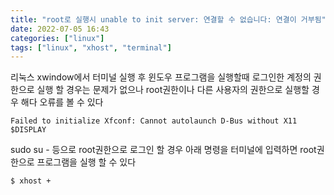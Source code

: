 ```yaml
---
title: "root로 실행시 unable to init server: 연결할 수 없습니다: 연결이 거부됨"
date: 2022-07-05 16:43
categories: ["linux"]
tags: ["linux", "xhost", "terminal"]
---
```


리눅스 xwindow에서 터미널 실행 후 윈도우 프로그램을 실행할때 로그인한 계정의 권한으로 실행 할 경우는 
문제가 없으나 root권한이나 다른 사용자의 권한으로 실행할 경우 해다 오류를 볼 수 있다

```
Failed to initialize Xfconf: Cannot autolaunch D-Bus without X11 $DISPLAY
```

sudo su - 등으로 root권한으로 로그인 할 경우 아래 명령을 터미널에 입력하면 root권한으로 프로그램을 실행 할 수 있다

```
$ xhost +
```
